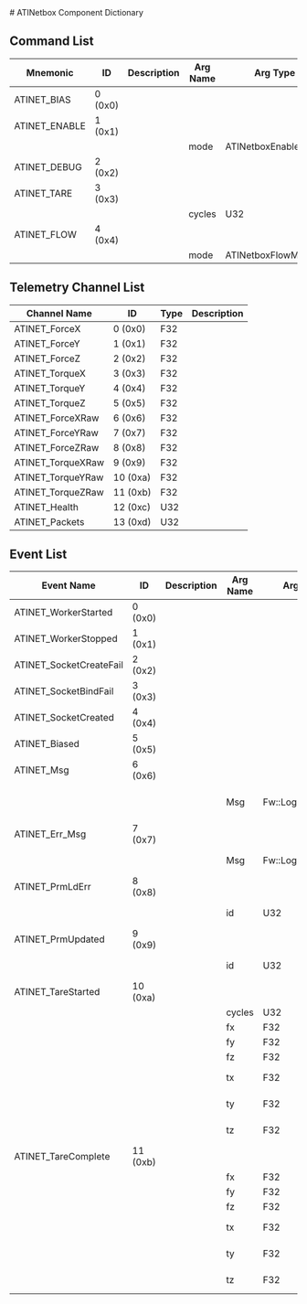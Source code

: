 <title>ATINetbox Component Dictionary</title>
# ATINetbox Component Dictionary


## Command List

|Mnemonic|ID|Description|Arg Name|Arg Type|Comment
|---|---|---|---|---|---|
|ATINET_BIAS|0 (0x0)|| | |
|ATINET_ENABLE|1 (0x1)|| | |
| | | |mode|ATINetboxEnableMode||
|ATINET_DEBUG|2 (0x2)|| | |
|ATINET_TARE|3 (0x3)|| | |
| | | |cycles|U32||
|ATINET_FLOW|4 (0x4)|| | |
| | | |mode|ATINetboxFlowMode||

## Telemetry Channel List

|Channel Name|ID|Type|Description|
|---|---|---|---|
|ATINET_ForceX|0 (0x0)|F32||
|ATINET_ForceY|1 (0x1)|F32||
|ATINET_ForceZ|2 (0x2)|F32||
|ATINET_TorqueX|3 (0x3)|F32||
|ATINET_TorqueY|4 (0x4)|F32||
|ATINET_TorqueZ|5 (0x5)|F32||
|ATINET_ForceXRaw|6 (0x6)|F32||
|ATINET_ForceYRaw|7 (0x7)|F32||
|ATINET_ForceZRaw|8 (0x8)|F32||
|ATINET_TorqueXRaw|9 (0x9)|F32||
|ATINET_TorqueYRaw|10 (0xa)|F32||
|ATINET_TorqueZRaw|11 (0xb)|F32||
|ATINET_Health|12 (0xc)|U32||
|ATINET_Packets|13 (0xd)|U32||

## Event List

|Event Name|ID|Description|Arg Name|Arg Type|Arg Size|Description
|---|---|---|---|---|---|---|
|ATINET_WorkerStarted|0 (0x0)|| | | | |
|ATINET_WorkerStopped|1 (0x1)|| | | | |
|ATINET_SocketCreateFail|2 (0x2)|| | | | |
|ATINET_SocketBindFail|3 (0x3)|| | | | |
|ATINET_SocketCreated|4 (0x4)|| | | | |
|ATINET_Biased|5 (0x5)|| | | | |
|ATINET_Msg|6 (0x6)|| | | | |
| | | |Msg|Fw::LogStringArg&|40|general string message|
|ATINET_Err_Msg|7 (0x7)|| | | | |
| | | |Msg|Fw::LogStringArg&|40|error string message|
|ATINET_PrmLdErr|8 (0x8)|| | | | |
| | | |id|U32||ID of parameter|
|ATINET_PrmUpdated|9 (0x9)|| | | | |
| | | |id|U32||ID of parameter|
|ATINET_TareStarted|10 (0xa)|| | | | |
| | | |cycles|U32||force x tare|
| | | |fx|F32||force x tare|
| | | |fy|F32||force y tare|
| | | |fz|F32||force z tare|
| | | |tx|F32||torque x tare|
| | | |ty|F32||torque y tare|
| | | |tz|F32||torque xz tare|
|ATINET_TareComplete|11 (0xb)|| | | | |
| | | |fx|F32||force x tare|
| | | |fy|F32||force y tare|
| | | |fz|F32||force z tare|
| | | |tx|F32||torque x tare|
| | | |ty|F32||torque y tare|
| | | |tz|F32||torque xz tare|
